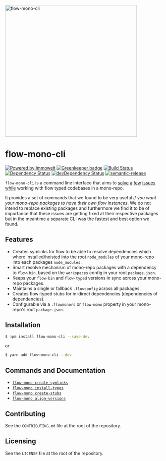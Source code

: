 <img alt="flow-mono-cli" src="https://user-images.githubusercontent.com/1557092/32433811-8ae21ef0-c2dc-11e7-9e5d-9757165427e0.png" width="425">

# flow-mono-cli

[![Powered by Immowelt](https://img.shields.io/badge/powered%20by-immowelt-yellow.svg?colorB=ffb200)](https://stackshare.io/immowelt-group/)
[![Greenkeeper badge](https://badges.greenkeeper.io/ImmoweltGroup/flow-mono-cli.svg)](https://greenkeeper.io/)
[![Build Status](https://travis-ci.org/ImmoweltGroup/flow-mono-cli.svg?branch=master)](https://travis-ci.org/ImmoweltGroup/flow-mono-cli)
[![Dependency Status](https://david-dm.org/ImmoweltGroup/flow-mono-cli.svg)](https://david-dm.org/ImmoweltGroup/flow-mono-cli)
[![devDependency Status](https://david-dm.org/ImmoweltGroup/flow-mono-cli/dev-status.svg)](https://david-dm.org/ImmoweltGroup/flow-mono-cli#info=devDependencies&view=table)
[![semantic-release](https://img.shields.io/badge/%20%20%F0%9F%93%A6%F0%9F%9A%80-semantic--release-e10079.svg)](https://github.com/semantic-release/semantic-release)

`flow-mono-cli` is a command line interface that aims to [solve](https://github.com/facebook/flow/issues/4738) [a](https://github.com/facebook/flow/issues/5107) [few](https://github.com/flowtype/flow-typed/issues/1391) [issues](https://github.com/lerna/lerna/issues/891) [while](https://github.com/facebook/flow/issues/869) working with flow typed codebases in a mono-repo.

It provides a set of commands that we found to be very useful *if you want your mono-repo packages to have their own flow instances*. We do not intend to replace existing packages and furthermore we find it to be of importance that these issues are getting fixed at their respective packages but in the meantime a separate CLI was the fastest and best option we found.

## Features

* Creates symlinks for flow to be able to resolve dependencies which where installed/hoisted into the root `node_modules` of your mono-repo into each packages `node_modules`.
* Smart resolve mechanism of mono-repo packages with a dependency to `flow-bin`, based on the `workspaces` config in your root `package.json`.
* Keeps your `flow-bin` and `flow-typed` versions in sync across your mono-repo packages.
* Maintains a single or fallback `.flowconfig` across all packages.
* Creates flow-typed stubs for in-direct dependencies (dependencies of dependencies).
* Configurable via a `.flowmonorc` or `flow-mono` property in your mono-repo's root `package.json`.

## Installation
```sh
$ npm install flow-mono-cli --save-dev
```

or

```sh
$ yarn add flow-mono-cli --dev
```

## Commands and Documentation

* [`flow-mono create-symlinks`](/docs/cli/create-symlinks.md)
* [`flow-mono install-types`](/docs/cli/install-types.md)
* [`flow-mono create-stubs`](/docs/cli/create-stubs.md)
* [`flow-mono align-versions`](/docs/cli/align-versions.md)

## Contributing
See the `CONTRIBUTING.md` file at the root of the repository.

## Licensing
See the `LICENSE` file at the root of the repository.
